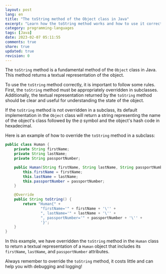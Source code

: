 ```yaml
---
layout: post
lang: en
title: "The toString method of the Object class in Java"
excerpt: "Learn how the toString method works and how to use it correctly"
category: programming-languages
tags: [Java]
date: 2023-02-07 05:11:55
comments: true
share: true
updated: true
revision: 0
---
```

 
The `toString` method is a fundamental method of the `Object` class in Java. This method returns a textual representation of the object.

To use the `toString` method correctly, it is important to follow some rules. First, the `toString` method must be appropriately overridden in subclasses. Additionally, the textual representation returned by the `toString` method should be clear and useful for understanding the state of the object.

If the `toString` method is not overridden in a subclass, its default implementation in the `Object` class will return a string representing the name of the object's class followed by the `@` symbol and the object's hash code in hexadecimal.

Here is an example of how to override the `toString` method in a subclass:

```java
public class Human {
    private String firstName;
    private String lastName;
    private String passportNumber;

    public Human(String firstName, String lastName, String passportNumber) {
        this.firstName = firstName;
        this.lastName = lastName;
        this.passportNumber = passportNumber;
    }

    @Override
    public String toString() {
        return "Human{" +
                "firstName='" + firstName + '\'' +
                ", lastName='" + lastName + '\'' +
                ", passportNumber='" + passportNumber + '\'' +
                '}';
    }
}
```

In this example, we have overridden the `toString` method in the `Human` class to return a textual representation of a `Human` object that includes its `firstName`, `lastName`, and `passportNumber` attributes.

Always remember to override the `toString` method, it costs little and can help you with debugging and logging!